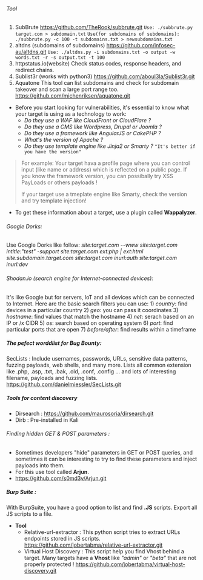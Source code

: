 ###### Tool
1. SubBrute 
	https://github.com/TheRook/subbrute.git
	`Use: ./subbrute.py target.com > subdomain.txt`
	`Use(for subdomains of subdomains): ./subbrute.py -c 100 -t subdomains.txt > newsubdomains.txt`
2. altdns (subdomains of subdomains)
	https://github.com/infosec-au/altdns.git
	`Use: ./altdns.py -i subdomains.txt -o output -w words.txt -r -s output.txt -t 100`
3. httpstatus.io(website)
	Check status codes, response headers, and redirect chains.
4. Sublist3r (works with python3)
	https://github.com/aboul3la/Sublist3r.git
5. Aquatone
	This tool can list subdomains and check for subdomain takeover and scan a large port range too.
	https://github.com/michenriksen/aquatone.git

+ Before you start looking for vulnerabilities, it's essential to know what your target is using as a technology to work:
	+ _Do they use a WAF like CloudFront or CloudFlare ?_
	+ _Do they use a CMS like Wordpress, Drupal or Joomla ?_
	+ _Do they use a framework like AngularJS or CakePHP ?_
	+ _What's the version of Apache ?_
	+ _Do they use template engine like Jinja2 or Smarty ?_
	``"It's better if you have the version"``

 >For example: Your target hava a profile page where you can control input (like name or address) which is reflected on a public page. If you know the framework version, you can possibally try XSS PayLoads or others payloads !
 >
 >If your target use a tmeplate engine like Smarty, check the version and try template injection!

+ To get these information about a target, use a plugin called **Wappalyzer**.

###### Google Dorks:
Use Google Dorks like follow:
	_site:target.com --www_
	_site:target.com intitle:"test" -support_
	_site:target.com ext:php | ext:html_
	_site:subdomain.target.com_
	_site:target.com inurl:auth_
	_site:target.com inurl:dev_

###### Shodan.io (search engine for Internet-connected devices):
It's like Google but for servers, IoT and all devices which can be connected to Internet.
	Here are the basic search filters you can use:
		1) _country_: find devices in a particular country
		2) _geo_: you can pass it coordinates
		3) _hostname_: find values that match the hostname
		4) _net_: serach based on an IP or /x CIDR
		5) _os_: search based on operating system
		6) _port_: find particular ports that are open
		7) _before/after_:  find results within a timeframe

##### The pefect worddlist for Bug Bounty:
SecLists : 
	Include usernames, passwords, URLs, sensitive data patterns, fuzzing payloads, web shells, and many more.
	Lists all common extension like .php, .asp, .txt, .bak, .old, .conf, .config ... and lots of interesting filename, payloads and fuzzing lists.
	https://github.com/danielmiessler/SecLists.git

##### Tools for content discovery
- Dirsearch : https://github.com/maurosoria/dirsearch.git
- Dirb : Pre-installed in Kali

###### Finding hidden GET & POST parameters :
 - Sometimes developers "hide" parameters in GET or POST queries, and sometimes it can be interesting to try to find these parameters and inject payloads into them.
 - For this use tool called **Arjun**. 
 - https://github.com/s0md3v/Arjun.git

##### Burp Suite :
 With BurpSuite, you have a good option to list and find **.JS** scripts. Export all JS scripts to a file.
+ **Tool**
	+ Relative-url-extractor : 
		This python script tries to extract URLs endpoints stored in JS scripts. 
		https://github.com/jobertabma/relative-url-extractor.git
	-  Virtual Host Discovery :
		This script help you find Vhost behind a target. 
		Many targets have a **Vhost** like _"admin"_ or _"beta"_ that are not properly protected !
		https://github.com/jobertabma/virtual-host-discovery.git
